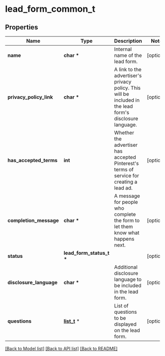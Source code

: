 # lead_form_common_t

## Properties
Name | Type | Description | Notes
------------ | ------------- | ------------- | -------------
**name** | **char \*** | Internal name of the lead form. | [optional] 
**privacy_policy_link** | **char \*** | A link to the advertiser&#39;s privacy policy. This will be included in the lead form&#39;s disclosure language. | [optional] 
**has_accepted_terms** | **int** | Whether the advertiser has accepted Pinterest&#39;s terms of service for creating a lead ad. | [optional] 
**completion_message** | **char \*** | A message for people who complete the form to let them know what happens next. | [optional] 
**status** | **lead_form_status_t \*** |  | [optional] 
**disclosure_language** | **char \*** | Additional disclosure language to be included in the lead form. | [optional] 
**questions** | [**list_t**](lead_form_question.md) \* | List of questions to be displayed on the lead form. | [optional] 

[[Back to Model list]](../README.md#documentation-for-models) [[Back to API list]](../README.md#documentation-for-api-endpoints) [[Back to README]](../README.md)



